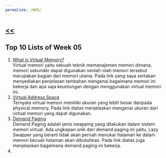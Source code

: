 ```yaml
---
permalink: /W05/
---
```

## [<<](../)

## Top 10 Lists of Week 05
1. [What is Virtual Memory?](https://searchstorage.techtarget.com/definition/virtual-memory)<br>
Virtual memori yaitu sebuah teknik memanajemen memori dimana, memori sekunder dapat digunakan seolah-olah memori tersebut merupakan bagian dari memori utama. Pada link yang saya sertakan menyediakan penjelasan tambahan mengenai bagaimana memori ini bekerja dan apa saja keuntungan dengan menggunakan virtual memori ini.
2. [Virtual Address Space](https://docs.microsoft.com/en-us/windows/win32/memory/virtual-address-space)<br>
Ternyata virtual memori memiliki ukuran yang lebih besar daripada physical memory. Pada link diatas menjelaskan mengenai ukuran dari virtual memori yang dapat digunakan.
3. [Demand Paging](https://www.interserver.net/tips/kb/virtual-memory-demand-paging/)<br>
Demand Paging adalah jenis swapping yang dilakukan dalam sistem memori virtual. Ada ungkapan unik dari demand paging ini yaitu, Lazy Swapper yang berarti tidak akan pernah menukar halaman ke dalam memori kecuali halaman akan dibutuhkan. Pada link diatas juga menjelaskan bagaimana demand paging ini bekerja.
4. 

